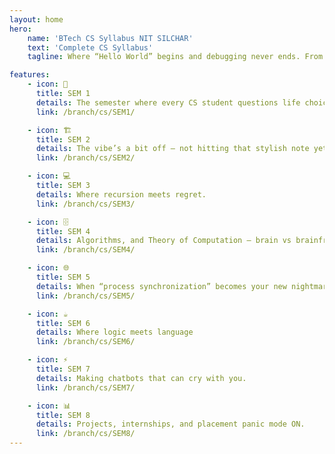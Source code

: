 ```yaml
---
layout: home
hero:
    name: 'BTech CS Syllabus NIT SILCHAR'
    text: 'Complete CS Syllabus'
    tagline: Where “Hello World” begins and debugging never ends. From logic gates to leetcode, the saga of sleepless nights.

features:
    - icon: 🎯
      title: SEM 1
      details: The semester where every CS student questions life choices.
      link: /branch/cs/SEM1/

    - icon: 🏗️
      title: SEM 2
      details: The vibe’s a bit off — not hitting that stylish note yet.
      link: /branch/cs/SEM2/

    - icon: 💻
      title: SEM 3
      details: Where recursion meets regret.
      link: /branch/cs/SEM3/

    - icon: 🗄️
      title: SEM 4
      details: Algorithms, and Theory of Computation — brain vs brainfry edition.
      link: /branch/cs/SEM4/

    - icon: 🌐
      title: SEM 5
      details: When “process synchronization” becomes your new nightmare.
      link: /branch/cs/SEM5/

    - icon: ☕
      title: SEM 6
      details: Where logic meets language
      link: /branch/cs/SEM6/

    - icon: ⚡
      title: SEM 7
      details: Making chatbots that can cry with you.
      link: /branch/cs/SEM7/

    - icon: 📊
      title: SEM 8
      details: Projects, internships, and placement panic mode ON.
      link: /branch/cs/SEM8/
---
```

